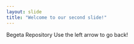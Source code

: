 ```yaml
---
layout: slide
title: "Welcome to our second slide!"
---
```

Begeta Repository
Use the left arrow to go back!
